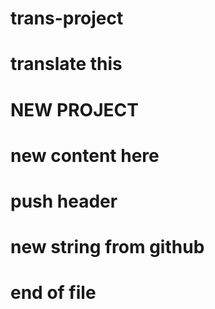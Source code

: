 # trans-project

# translate this

# NEW PROJECT


# new content here
# push header
# new string from github
# end of file
